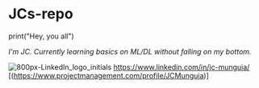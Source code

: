 # JCs-repo

print("Hey, you all")

_I'm JC.
Currently learning basics on ML/DL without falling on my bottom._

![800px-LinkedIn_logo_initials](https://github.com/bkjuancarlos/JCs-repo/assets/136468024/587f1e29-563b-44fa-ade4-7c6960965f06)
https://www.linkedin.com/in/jc-munguia/
[(https://www.projectmanagement.com/profile/JCMunguia)]

